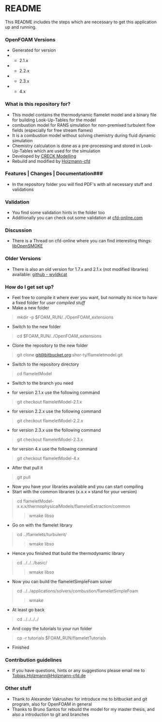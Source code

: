 # README #

This README  includes the steps which are necessary to get this application up and running.

### OpenFOAM Versions ###
* Generated for version 
* * 2.1.x 
* * 2.2.x 
* * 2.3.x 
* * 4.x 

### What is this repository for? ###
* This model contains the thermodynamic flamelet model and a binary file for building Look-Up-Tables for the model
* combustion model for RANS simulation for non-premixed turbulent flow fields (especially for free stream flames)
* It is a combustion model without solving chemistry during fluid dynamic simulation
* Chemistry calculation is done as a pre-processing and stored in Look-Up-Tables which are used for the simulation
* Developed by [CRECK Modelling](www.creckmodeling.chem.polimi.it)
* Rebuild and modified by [Holzmann-cfd](www.holzmann-cfd.de)

### Features | Changes | Documentation###
* In the repository folder you will find PDF's with all necessary stuff and validations

### Validation ###
* You find some validation hints in the folder too
* Additionally you can check out some validation at [cfd-online.com](http://www.cfd-online.com/Forums/openfoam-verification-validation/115150-validation-flamelet-model-rebuild-2-2-x.html)

### Discussion ###
* There is a Thread on cfd-online where you can find interesting things: [libOpenSMOKE](http://www.cfd-online.com/Forums/openfoam-programming-development/99645-libopensmoke.html)

### Older Versions ###
* There is also an old version for 1.7.x and 2.1.x (not modified libraries) available: [github - wyldkcat](https://github.com/wyldckat/libOpenSMOKE)

### How do I get set up? ###
* Feel free to compile it where ever you want, but normally its nice to have a fixed folder for _user compiled stuff_
* Make a new folder
> mkdir -p $FOAM_RUN/../OpenFOAM_extensions
* Switch to the new folder
> cd $FOAM_RUN/../OpenFOAM_extensions
* Clone the repository to the new folder
> git clone git@bitbucket.org:shor-ty/flameletmodel.git
* Switch to the repository directory
> cd flameletModel
* Switch to the branch you need

* for version 2.1.x use the following command
> git checkout flameletModel-2.1.x
* for version 2.2.x use the following command
> git checkout flameletModel-2.2.x
* for version 2.3.x use the following command
> git checkout flameletModel-2.3.x
* for version 4.x use the following command
> git checkout flameletModel-4.x
* After that pull it
> git pull
* Now you have your libraries available and you can start compiling
* Start with the common libraries (x.x.x » stand for your version)
> cd flameletModel-x.x.x/thermophysicalModels/flameletExtraction/common
>> wmake libso
* Go on with the flamelet library
> cd ../flamelets/turbulent/
>> wmake libso
* Hence you finished that build the thermodynamic library
> cd ../../../basic/
>> wmake libso
* Now you can build the flameletSimpleFoam solver
> cd ../../applications/solvers/combustion/flameletSimpleFoam
>> wmake
* At least go back
> cd ../../../../
* And copy the tutorials to your run folder
> cp -r tutorials $FOAM_RUN/flameletTutorials
* Finished

### Contribution guidelines ###
* If you have questions, hints or any suggestions please email me to Tobias.Holzmann@Holzmann-cfd.de

### Other stuff ###
* Thank to Alexander Vakrushev for introduce me to bitbucket and git program, also for OpenFOAM in general
* Thanks to Bruno Santos for rebuild the model for my master thesis, and also a introduction to git and branches
